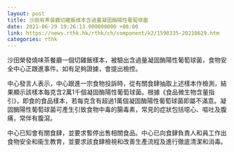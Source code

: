 ```yaml
---
layout: post
title: 沙田有茶餐廳切雞飯樣本含過量凝固酶陽性葡萄球菌
date: 2021-06-29 19:26:13.000000000 +08:00
link: https://news.rthk.hk/rthk/ch/component/k2/1598335-20210629.htm
categories: rthk
---
```


沙田榮發燒味茶餐廳一個切雞飯樣本，被驗出含過量凝固酶陽性葡萄球菌，食物安全中心正跟進事件。如有足夠證據，會提出檢控。

中心發言人表示，中心跟進一宗食物投訴時，從有關食肆抽取上述樣本作檢測，結果顯示該樣本每克含2萬1千個凝固酶陽性葡萄球菌。根據《食品微生物含量指引》，即食的食品樣本，若每克含有超過1萬個凝固酶陽性葡萄球菌即屬不滿意。凝固酶陽性葡萄球菌可產生引致食物中毒的腸毒素，常見的症狀包括噁心、嘔吐及腹痛，常伴有腹瀉。

中心已知會有關食肆，並要求暫停出售相關食品。中心已向食肆負責人和員工作出食物安全和衞生教育，並要求該食肆檢視和改善生產流程及進行徹底清潔和消毒。
